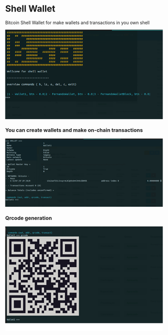 # Shell Wallet 

Bitcoin Shell Wallet for make wallets and transactions in you own shell

![alt bitcoin Shell overview image 1](image.png)


### You can create wallets and make on-chain transactions

![alt bitcoin Shell overview image 2](image-1.png)

### Qrcode generation

![alt bitcoin Shell overview image 3](image-2.png)



